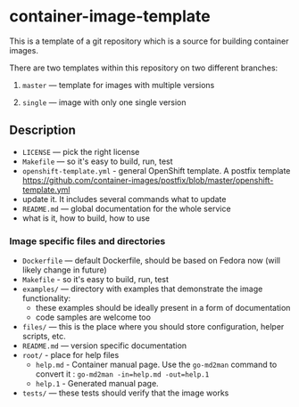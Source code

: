 # container-image-template

This is a template of a git repository which is a source for building container images.


There are two templates within this repository on two different branches:

 1. `master` — template for images with multiple versions

 2. `single` — image with only one single version


## Description

 * `LICENSE` — pick the right license
 * `Makefile` — so it's easy to build, run, test
 * `openshift-template.yml` - general OpenShift template. A postfix template https://github.com/container-images/postfix/blob/master/openshift-template.yml
  * update it. It includes several commands what to update
 * `README.md` — global documentation for the whole service
  * what is it, how to build, how to use

### Image specific files and directories

 * `Dockerfile` — default Dockerfile, should be based on Fedora now (will likely change in future)
 * `Makefile` - so it's easy to build, run, test
 * `examples/` — directory with examples that demonstrate the image functionality:
   * these examples should be ideally present in a form of documentation
   * code samples are welcome too
 * `files/` — this is the place where you should store configuration, helper scripts, etc.
 * `README.md` — version specific documentation
 * `root/` - place for help files
   * `help.md` - Container manual page. Use the ```go-md2man``` command to convert it : `go-md2man -in=help.md -out=help.1`
   * `help.1` - Generated manual page.
 * `tests/` — these tests should verify that the image works
